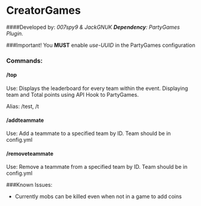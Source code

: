 # CreatorGames
####Developed by: _007spy9 & JackGNUK_
___Dependency__: PartyGames Plugin._

###Important!
You __MUST__ enable _use-UUID_ in the PartyGames configuration

### Commands:

#### /top
Use: Displays the leaderboard for every team within the event. Displaying team and Total points using API Hook to PartyGames. 

Alias: /test, /t

#### /addteammate <teamID> <player>
Use: Add a teammate to a specified team by ID. Team should be in config.yml

#### /removeteammate <teamID> <player>
Use: Remove a teammate from a specified team by ID. Team should be in config.yml

###Known Issues:

- Currently mobs can be killed even when not in a game to add coins
